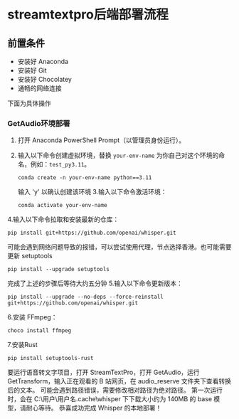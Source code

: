 # streamtextpro后端部署流程 
## 前置条件
- 安装好 Anaconda
- 安装好 Git
- 安装好 Chocolatey
- 通畅的网络连接

下面为具体操作
### GetAudio环境部署
1. 打开 Anaconda PowerShell Prompt（以管理员身份运行）。

2. 输入以下命令创建虚拟环境，替换 `your-env-name` 为你自己对这个环境的命名，例如：`test_py3.11`。
   ```shell
   conda create -n your-env-name python==3.11
   ```
   输入 'y' 以确认创建该环境
3.输入以下命令激活环境：
   ```shell
   conda activate your-env-name
   ```
4.输入以下命令拉取和安装最新的仓库：
   ```shell
   pip install git+https://github.com/openai/whisper.git
   ```
可能会遇到网络问题导致的报错，可以尝试使用代理，节点选择香港。也可能需要更新 setuptools
   ```shell
   pip install --upgrade setuptools
   ```
完成了上述的步骤后等待大约五分钟
5.输入以下命令更新版本：
   ```shell
   pip install --upgrade --no-deps --force-reinstall git+https://github.com/openai/whisper.git
   ```
6.安装 FFmpeg：
   ```shell
   choco install ffmpeg
   ```
7.安装Rust
   ```shell
   pip install setuptools-rust
   ```
要运行语音转文字项目，打开 StreamTextPro，打开 GetAudio，运行 GetTransform，输入正在观看的 B 站网页，在 audio_reserve 文件夹下查看转换后的文本。
可能会遇到路径错误，需要修改相对路径为绝对路径。
第一次运行时，会在 C:\用户\用户名\.cache\whisper 下下载大小约为 140MB 的 base 模型，请耐心等待。
恭喜成功完成 Whisper 的本地部署！









